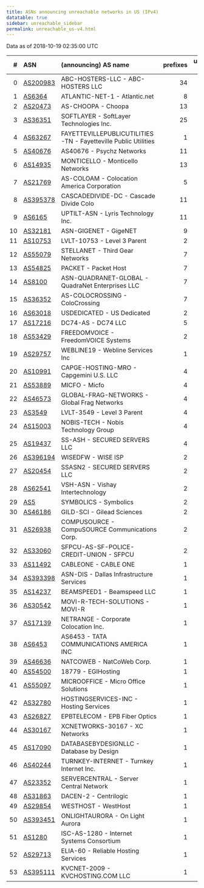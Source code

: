 ```yaml
---
title: ASNs announcing unreachable networks in US (IPv4)
datatable: true
sidebar: unreachable_sidebar
permalink: unreachable_us-v4.html
---
```


Data as of 2018-10-19 02:35:00 UTC


<div class="datatable-begin"></div>

|   # | ASN                                      | (announcing) AS name                                           |   prefixes |   unreachable /24s |
|----:|:-----------------------------------------|:---------------------------------------------------------------|-----------:|-------------------:|
|   0 | [AS200983](unreachable_AS200983-v4.html) | ABC-HOSTERS-LLC - ABC-HOSTERS LLC                              |         34 |                 39 |
|   1 | [AS6364](unreachable_AS6364-v4.html)     | ATLANTIC-NET-1 - Atlantic.net                                  |          8 |                 30 |
|   2 | [AS20473](unreachable_AS20473-v4.html)   | AS-CHOOPA - Choopa                                             |         13 |                 27 |
|   3 | [AS36351](unreachable_AS36351-v4.html)   | SOFTLAYER - SoftLayer Technologies Inc.                        |         25 |                 25 |
|   4 | [AS63267](unreachable_AS63267-v4.html)   | FAYETTEVILLEPUBLICUTILITIES-TN - Fayetteville Public Utilities |          1 |                 16 |
|   5 | [AS40676](unreachable_AS40676-v4.html)   | AS40676 - Psychz Networks                                      |         11 |                 14 |
|   6 | [AS14935](unreachable_AS14935-v4.html)   | MONTICELLO - Monticello Networks                               |         13 |                 13 |
|   7 | [AS21769](unreachable_AS21769-v4.html)   | AS-COLOAM - Colocation America Corporation                     |          5 |                 13 |
|   8 | [AS395378](unreachable_AS395378-v4.html) | CASCADEDIVIDE-DC - Cascade Divide Colo                         |         11 |                 11 |
|   9 | [AS6165](unreachable_AS6165-v4.html)     | UPTILT-ASN - Lyris Technology Inc.                             |         11 |                 11 |
|  10 | [AS32181](unreachable_AS32181-v4.html)   | ASN-GIGENET - GigeNET                                          |          9 |                  9 |
|  11 | [AS10753](unreachable_AS10753-v4.html)   | LVLT-10753 - Level 3 Parent                                    |          2 |                  9 |
|  12 | [AS55079](unreachable_AS55079-v4.html)   | STELLANET - Third Gear Networks                                |          7 |                  7 |
|  13 | [AS54825](unreachable_AS54825-v4.html)   | PACKET - Packet Host                                           |          7 |                  7 |
|  14 | [AS8100](unreachable_AS8100-v4.html)     | ASN-QUADRANET-GLOBAL - QuadraNet Enterprises LLC               |          7 |                  7 |
|  15 | [AS36352](unreachable_AS36352-v4.html)   | AS-COLOCROSSING - ColoCrossing                                 |          7 |                  7 |
|  16 | [AS63018](unreachable_AS63018-v4.html)   | USDEDICATED - US Dedicated                                     |          2 |                  5 |
|  17 | [AS17216](unreachable_AS17216-v4.html)   | DC74-AS - DC74 LLC                                             |          5 |                  5 |
|  18 | [AS53429](unreachable_AS53429-v4.html)   | FREEDOMVOICE - FreedomVOICE Systems                            |          2 |                  5 |
|  19 | [AS29757](unreachable_AS29757-v4.html)   | WEBLINE19 - Webline Services Inc                               |          1 |                  4 |
|  20 | [AS10991](unreachable_AS10991-v4.html)   | CAPGE-HOSTING-MRO - Capgemini U.S. LLC                         |          4 |                  4 |
|  21 | [AS53889](unreachable_AS53889-v4.html)   | MICFO - Micfo                                                  |          4 |                  4 |
|  22 | [AS46573](unreachable_AS46573-v4.html)   | GLOBAL-FRAG-NETWORKS - Global Frag Networks                    |          4 |                  4 |
|  23 | [AS3549](unreachable_AS3549-v4.html)     | LVLT-3549 - Level 3 Parent                                     |          4 |                  4 |
|  24 | [AS15003](unreachable_AS15003-v4.html)   | NOBIS-TECH - Nobis Technology Group                            |          4 |                  4 |
|  25 | [AS19437](unreachable_AS19437-v4.html)   | SS-ASH - SECURED SERVERS LLC                                   |          4 |                  4 |
|  26 | [AS396194](unreachable_AS396194-v4.html) | WISEDFW - WISE ISP                                             |          2 |                  3 |
|  27 | [AS20454](unreachable_AS20454-v4.html)   | SSASN2 - SECURED SERVERS LLC                                   |          2 |                  2 |
|  28 | [AS62541](unreachable_AS62541-v4.html)   | VSH-ASN - Vishay Intertechnology                               |          2 |                  2 |
|  29 | [AS5](unreachable_AS5-v4.html)           | SYMBOLICS - Symbolics                                          |          2 |                  2 |
|  30 | [AS46186](unreachable_AS46186-v4.html)   | GILD-SCI - Gilead Sciences                                     |          2 |                  2 |
|  31 | [AS26938](unreachable_AS26938-v4.html)   | COMPUSOURCE - CompuSOURCE Communications Corp.                 |          2 |                  2 |
|  32 | [AS33060](unreachable_AS33060-v4.html)   | SFPCU-AS-SF-POLICE-CREDIT-UNION - SFPCU                        |          2 |                  2 |
|  33 | [AS11492](unreachable_AS11492-v4.html)   | CABLEONE - CABLE ONE                                           |          1 |                  1 |
|  34 | [AS393398](unreachable_AS393398-v4.html) | ASN-DIS - Dallas Infrastructure Services                       |          1 |                  1 |
|  35 | [AS14237](unreachable_AS14237-v4.html)   | BEAMSPEED1 - Beamspeed LLC                                     |          1 |                  1 |
|  36 | [AS30542](unreachable_AS30542-v4.html)   | MOVI-R-TECH-SOLUTIONS - MOVI-R                                 |          1 |                  1 |
|  37 | [AS17139](unreachable_AS17139-v4.html)   | NETRANGE - Corporate Colocation Inc.                           |          1 |                  1 |
|  38 | [AS6453](unreachable_AS6453-v4.html)     | AS6453 - TATA COMMUNICATIONS AMERICA INC                       |          1 |                  1 |
|  39 | [AS46636](unreachable_AS46636-v4.html)   | NATCOWEB - NatCoWeb Corp.                                      |          1 |                  1 |
|  40 | [AS54500](unreachable_AS54500-v4.html)   | 18779 - EGIHosting                                             |          1 |                  1 |
|  41 | [AS55097](unreachable_AS55097-v4.html)   | MICROOFFICE - Micro Office Solutions                           |          1 |                  1 |
|  42 | [AS32780](unreachable_AS32780-v4.html)   | HOSTINGSERVICES-INC - Hosting Services                         |          1 |                  1 |
|  43 | [AS26827](unreachable_AS26827-v4.html)   | EPBTELECOM - EPB Fiber Optics                                  |          1 |                  1 |
|  44 | [AS30167](unreachable_AS30167-v4.html)   | XCNETWORKS-30167 - XC Networks                                 |          1 |                  1 |
|  45 | [AS17090](unreachable_AS17090-v4.html)   | DATABASEBYDESIGNLLC - Database by Design                       |          1 |                  1 |
|  46 | [AS40244](unreachable_AS40244-v4.html)   | TURNKEY-INTERNET - Turnkey Internet Inc.                       |          1 |                  1 |
|  47 | [AS23352](unreachable_AS23352-v4.html)   | SERVERCENTRAL - Server Central Network                         |          1 |                  1 |
|  48 | [AS31863](unreachable_AS31863-v4.html)   | DACEN-2 - Centrilogic                                          |          1 |                  1 |
|  49 | [AS29854](unreachable_AS29854-v4.html)   | WESTHOST - WestHost                                            |          1 |                  1 |
|  50 | [AS393451](unreachable_AS393451-v4.html) | ONLIGHTAURORA - On Light Aurora                                |          1 |                  1 |
|  51 | [AS1280](unreachable_AS1280-v4.html)     | ISC-AS-1280 - Internet Systems Consortium                      |          1 |                  1 |
|  52 | [AS29713](unreachable_AS29713-v4.html)   | ELIA-60 - Reliable Hosting Services                            |          1 |                  1 |
|  53 | [AS395111](unreachable_AS395111-v4.html) | KVCNET-2009 - KVCHOSTING.COM LLC                               |          1 |                  1 |

<div class="datatable-end"></div>